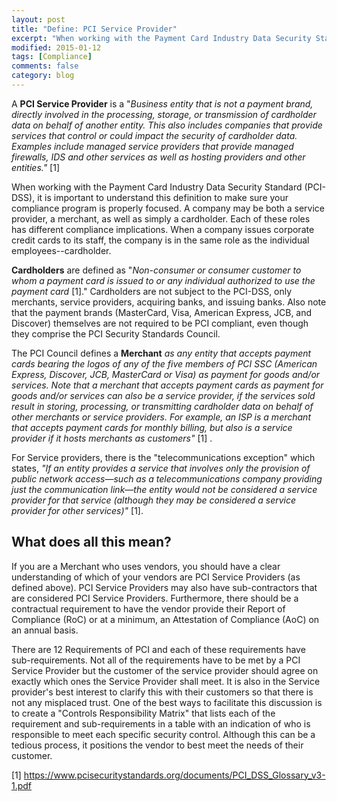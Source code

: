 ```yaml
---
layout: post
title: "Define: PCI Service Provider"
excerpt: "When working with the Payment Card Industry Data Security Standard (PCI-DSS) it is important to understand this definition to make sure your compliance program is properly focused.  A company may be both a service provider, a merchant, as well as simply a cardholder."
modified: 2015-01-12
tags: [Compliance]
comments: false
category: blog
---
```


A **PCI Service Provider** is a "<em>Business entity that is not a payment brand, directly involved in the processing, storage, or transmission of cardholder data on behalf of another entity. This also includes companies that provide services that control or could impact the security of cardholder data. Examples include managed service providers that provide managed firewalls, IDS and other services as well as hosting providers and other entities."</em> [1]

When working with the Payment Card Industry Data Security Standard (PCI-DSS), it is important to understand this definition to make sure your compliance program is properly focused.  A company may be both a service provider, a merchant, as well as simply a cardholder.  Each of these roles has different compliance implications.  When a company issues corporate credit cards to its staff, the company is in the same role as the individual employees--cardholder.  

**Cardholders** are defined as "<em>Non-consumer or consumer customer to whom a payment card is issued to or any individual authorized to use the payment card</em> [1]."  Cardholders are not subject to the PCI-DSS, only merchants, service providers, acquiring banks, and issuing banks.   Also note that the payment brands (MasterCard, Visa, American Express, JCB, and Discover) themselves are not required to be PCI compliant, even though they comprise the PCI Security Standards Council.

The PCI Council defines a **Merchant** <em>as any entity that accepts payment cards bearing the logos of any of the five members of PCI SSC (American Express, Discover, JCB, MasterCard or Visa) as payment for goods and/or services. Note that a merchant that accepts payment cards as payment for goods and/or services can also be a service provider, if the services sold result in storing, processing, or transmitting cardholder data on behalf of other merchants or service providers. For example, an ISP is a merchant that accepts payment cards for monthly billing, but also is a service provider if it hosts merchants as customers" </em>[1] .

For Service providers, there is the "telecommunications exception" which states, <em>"If an entity provides a service that involves only the provision of public network access—such as a telecommunications company providing just the communication link—the entity would not be considered a service provider for that service (although they may be considered a service provider for other services)"</em> [1].

## What does all this mean?

If you are a Merchant who uses vendors, you should have a clear understanding of which of your vendors are PCI Service Providers (as defined above).  PCI Service Providers may also have sub-contractors that are considered PCI Service Providers.  Furthermore, there should be a contractual requirement to have the vendor provide their Report of Compliance (RoC) or at a minimum, an Attestation of Compliance (AoC) on an annual basis.

There are 12 Requirements of PCI and each of these requirements have sub-requirements.  Not all of the requirements have to be met by a PCI Service Provider but the customer of the service provider should agree on exactly which ones the Service Provider shall meet.  It is also in the Service provider's best interest to clarify this with their customers so that there is not any misplaced trust.  One of the best ways to facilitate this discussion is to create a "Controls Responsibility Matrix" that lists each of the requirement and sub-requirements in a table with an indication of who is responsible to meet each specific security control.  Although this can be a tedious process, it positions the vendor to best meet the needs of their customer.

[1] <a href="https://www.pcisecuritystandards.org/documents/PCI_DSS_Glossary_v3-1.pdf">https://www.pcisecuritystandards.org/documents/PCI_DSS_Glossary_v3-1.pdf</a>
